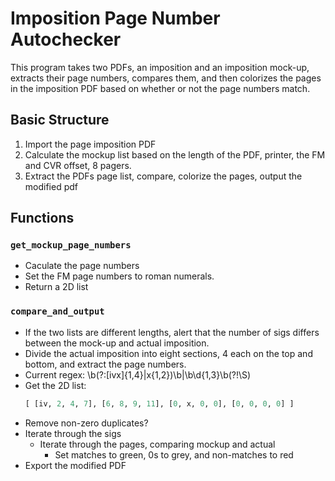 # Imposition Page Number Autochecker

This program takes two PDFs, an imposition and an imposition mock-up, extracts their page numbers, compares them, and then colorizes the pages in the imposition PDF based on whether or not the page numbers match.

## Basic Structure

1. Import the page imposition PDF
2. Calculate the mockup list based on the length of the PDF, printer, the FM and CVR offset, 8 pagers.
3. Extract the PDFs page list, compare, colorize the pages, output the modified pdf

## Functions

### `get_mockup_page_numbers`

- Caculate the page numbers
- Set the FM page numbers to roman numerals.
- Return a 2D list

### `compare_and_output`

- If the two lists are different lengths, alert that the number of sigs differs between the mock-up and actual imposition.
- Divide the actual imposition into eight sections, 4 each on the top and bottom, and extract the page numbers.
- Current regex: \b(?:[ivx]{1,4}|x{1,2})\b|\b\d{1,3}\b(?!\S)
- Get the 2D list:
  ```python
  [ [iv, 2, 4, 7], [6, 8, 9, 11], [0, x, 0, 0], [0, 0, 0, 0] ]
  ```
- Remove non-zero duplicates?
- Iterate through the sigs
  - Iterate through the pages, comparing mockup and actual
    - Set matches to green, 0s to grey, and non-matches to red
- Export the modified PDF

